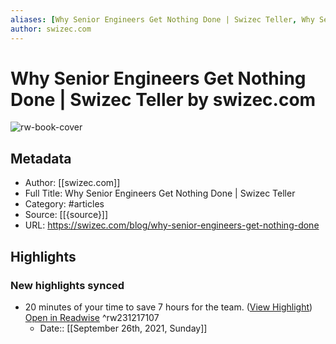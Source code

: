 ```yaml
---
aliases: [Why Senior Engineers Get Nothing Done | Swizec Teller, Why Senior Engineers Get Nothing Done | Swizec Teller]
author: swizec.com
---
```

# Why Senior Engineers Get Nothing Done | Swizec Teller by swizec.com

![rw-book-cover](https://readwise-assets.s3.amazonaws.com/static/images/article2.74d541386bbf.png)

## Metadata
- Author: [[swizec.com]]
- Full Title: Why Senior Engineers Get Nothing Done | Swizec Teller
- Category: #articles
- Source: [[{source}]]
- URL: https://swizec.com/blog/why-senior-engineers-get-nothing-done

## Highlights
### New highlights synced
- 20 minutes of your time to save 7 hours for the team. ([View Highlight](https://instapaper.com/read/1422762590/17560509)) [Open in Readwise](https://readwise.io/open/231217107) ^rw231217107
    - Date:: [[September 26th, 2021, Sunday]]

